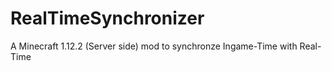 # RealTimeSynchronizer
A Minecraft 1.12.2 (Server side) mod to synchronze Ingame-Time with Real-Time
